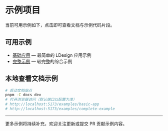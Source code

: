 # 示例项目

当前可用示例如下，点击即可查看文档与示例代码片段。

## 可用示例

- [基础应用](./basic-app) — 最简单的 LDesign 应用示例
- [完整示例](./complete-example) — 较完整的综合示例

## 本地查看文档示例

```bash
# 启动文档站点
pnpm -C docs dev
# 打开浏览器访问（默认端口以配置为准）
# http://localhost:5173/examples/basic-app
# http://localhost:5173/examples/complete-example
```

---

更多示例将持续补充，欢迎关注更新或提交 PR 贡献示例内容。
